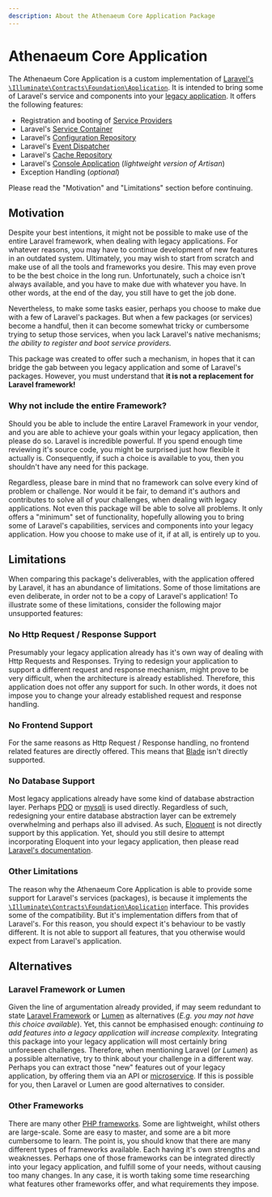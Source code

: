 ```yaml
---
description: About the Athenaeum Core Application Package
---
```


# Athenaeum Core Application

The Athenaeum Core Application is a custom implementation of [Laravel's](https://laravel.com/) [`\Illuminate\Contracts\Foundation\Application`](https://github.com/laravel/framework/blob/6.x/src/Illuminate/Contracts/Foundation/Application.php).
It is intended to bring some of Laravel's service and components into your [legacy application](https://en.wikipedia.org/wiki/Legacy_system).
It offers the following features:

- Registration and booting of [Service Providers](https://laravel.com/docs/6.x/providers)
- Laravel's [Service Container](https://laravel.com/docs/6.x/container)
- Laravel's [Configuration Repository](https://laravel.com/docs/6.x/configuration)
- Laravel's [Event Dispatcher](https://laravel.com/docs/6.x/events)
- Laravel's [Cache Repository](https://laravel.com/docs/6.x/cache)
- Laravel's [Console Application](https://laravel.com/docs/6.x/artisan) (_lightweight version of Artisan_)
- Exception Handling (_optional_)

Please read the "Motivation" and "Limitations" section before continuing.

## Motivation

Despite your best intentions, it might not be possible to make use of the entire Laravel framework, when dealing with legacy applications. 
For whatever reasons, you may have to continue development of new features in an outdated system.
Ultimately, you may wish to start from scratch and make use of all the tools and frameworks you desire.
This may even prove to be the best choice in the long run.
Unfortunately, such a choice isn't always available, and you have to make due with whatever you have.
In other words, at the end of the day, you still have to get the job done.

Nevertheless, to make some tasks easier, perhaps you choose to make due with a few of Laravel's packages.
But when a few packages (or services) become a handful, then it can become somewhat tricky or cumbersome trying to setup those services, when you lack Laravel's native mechanisms; _the ability to register and boot service providers._

This package was created to offer such a mechanism, in hopes that it can bridge the gab between you legacy application and some of Laravel's packages.
However, you must understand that **it is not a replacement for Laravel framework!**

### Why not include the entire Framework?

Should you be able to include the entire Laravel Framework in your vendor, and you are able to achieve your goals within your legacy application, then please do so.
Laravel is incredible powerful. If you spend enough time reviewing it's source code, you might be surprised just how flexible it actually is. 
Consequently, if such a choice is available to you, then you shouldn't have any need for this package. 

Regardless, please bare in mind that no framework can solve every kind of problem or challenge.
Nor would it be fair, to demand it's authors and contributes to solve all of your challenges, when dealing with legacy applications. 
Not even this package will be able to solve all problems.
It only offers a "minimum" set of functionality, hopefully allowing you to bring some of Laravel's capabilities, services and components into your legacy application.
How you choose to make use of it, if at all, is entirely up to you. 

## Limitations

When comparing this package's deliverables, with the application offered by Laravel, it has an abundance of limitations.
Some of those limitations are even deliberate, in order not to be a copy of Laravel's application!
To illustrate some of these limitations, consider the following major unsupported features: 

### No Http Request / Response Support

Presumably your legacy application already has it's own way of dealing with Http Requests and Responses.
Trying to redesign your application to support a different request and response mechanism, might prove to be very difficult, when the architecture is already established. 
Therefore, this application does not offer any support for such.
In other words, it does not impose you to change your already established request and response handling.

### No Frontend Support

For the same reasons as Http Request / Response handling, no frontend related features are directly offered.
This means that [Blade](https://laravel.com/docs/6.x/blade) isn't directly supported.

### No Database Support

Most legacy applications already have some kind of database abstraction layer.
Perhaps [PDO](https://www.php.net/manual/en/class.pdo) or [mysqli](https://www.php.net/manual/en/class.mysqli.php) is used directly.
Regardless of such, redesigning your entire database abstraction layer can be extremely overwhelming and perhaps also ill advised. 
As such, [Eloquent](https://laravel.com/docs/6.x/eloquent) is not directly support by this application.
Yet, should you still desire to attempt incorporating Eloquent into your legacy application, then please read [Laravel's documentation](https://packagist.org/packages/illuminate/database).  

### Other Limitations

The reason why the Athenaeum Core Application is able to provide some support for Laravel's services (packages), is because it implements the [`\Illuminate\Contracts\Foundation\Application`](https://github.com/laravel/framework/blob/6.x/src/Illuminate/Contracts/Foundation/Application.php) interface.
This provides some of the compatibility. But it's implementation differs from that of Laravel's.
For this reason, you should expect it's behaviour to be vastly different.
It is not able to support all features, that you otherwise would expect from Laravel's application.

## Alternatives

### Laravel Framework or Lumen

Given the line of argumentation already provided, if may seem redundant to state [Laravel Framework](https://laravel.com/) or [Lumen](https://lumen.laravel.com/) as alternatives (_E.g. you may not have this choice available_).
Yet, this cannot be emphasised enough: _continuing to add features into a legacy application will increase complexity._
Integrating this package into your legacy application will most certainly bring unforeseen challenges.
Therefore, when mentioning Laravel (_or Lumen_) as a possible alternative, try to think about your challenge in a different way.
Perhaps you can extract those "new" features out of your legacy application, by offering them via an API or [microservice](https://en.wikipedia.org/wiki/Microservices).
If this is possible for you, then Laravel or Lumen are good alternatives to consider.

### Other Frameworks

There are many other [PHP frameworks](https://en.wikipedia.org/wiki/Category:PHP_frameworks).
Some are lightweight, whilst others are large-scale.
Some are easy to master, and some are a bit more cumbersome to learn.
The point is, you should know that there are many different types of frameworks available.
Each having it's own strengths and weaknesses.
Perhaps one of those frameworks can be integrated directly into your legacy application, and fulfill some of your needs, without causing too many changes. 
In any case, it is worth taking some time researching what features other frameworks offer, and what requirements they impose. 
